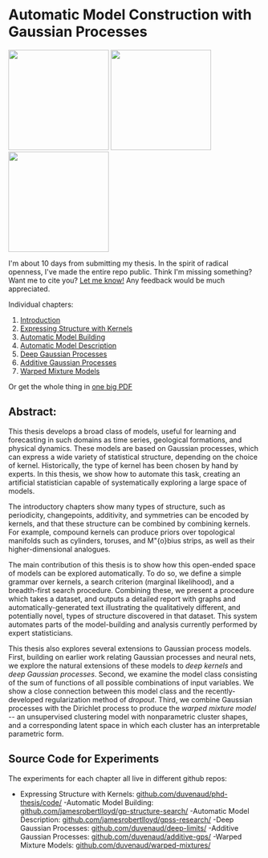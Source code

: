 Automatic Model Construction with Gaussian Processes
=====================

<img src="https://raw.githubusercontent.com/duvenaud/phd-thesis/master/figures/topology/mobius.png" width="200"> <img src="https://raw.githubusercontent.com/duvenaud/phd-thesis/master/figures/additive/3d-kernel/3d_add_kernel_321.png" width="200"> <img src="https://raw.githubusercontent.com/duvenaud/phd-thesis/master/figures/deep-limits/map_connected/latent_coord_map_layer_39.png" width="200">



I'm about 10 days from submitting my thesis.  In the spirit of radical openness, I've made the entire repo public.  Think I'm missing something?  Want me to cite you?  <a href="mailto: dkd23@cam.ac.uk">Let me know!</a>  Any feedback would be much appreciated.

Individual chapters:

1. [Introduction](intro.pdf)
2. [Expressing Structure with Kernels](kernels.pdf)
3. [Automatic Model Building](grammar.pdf)
4. [Automatic Model Description](description.pdf)
5. [Deep Gaussian Processes](deeplimits.pdf)
6. [Additive Gaussian Processes](additive.pdf)
7. [Warped Mixture Models](warped.pdf)

Or get the whole thing in [one big PDF](thesis.pdf)



Abstract:
----------

This thesis develops a broad class of models, useful for learning and forecasting in such domains as time series, geological formations, and physical dynamics. These models are based on Gaussian processes, which can express a wide variety of statistical structure, depending on the choice of kernel. Historically, the type of kernel has been chosen by hand by experts. In this thesis, we show how to automate this task, creating an artificial statistician capable of systematically exploring a large space of models.

The introductory chapters show many types of structure, such as periodicity, changepoints, additivity, and symmetries can be encoded by kernels, and that these structure can be combined by combining kernels. For example, compound kernels can produce priors over topological manifolds such as cylinders, toruses, and M\"{o}bius strips, as well as their higher-dimensional analogues.

The main contribution of this thesis is to show how this open-ended space of models can be explored automatically. To do so, we define a simple grammar over kernels, a search criterion (marginal likelihood), and a breadth-first search procedure. Combining these, we present a procedure which takes a dataset, and outputs a detailed report with graphs and automatically-generated text illustrating the qualitatively different, and potentially novel, types of structure discovered in that dataset. This system automates parts of the model-building and analysis currently performed by expert statisticians.

This thesis also explores several extensions to Gaussian process models. First, building on earlier work relating Gaussian processes and neural nets, we explore the natural extensions of these models to *deep kernels* and *deep Gaussian processes*. Second, we examine the model class consisting of the sum of functions of all possible combinations of input variables. We show a close connection between this model class and the recently-developed regularization method of *dropout*. Third, we combine Gaussian processes with the Dirichlet process to produce the *warped mixture model* -- an unsupervised clustering model with nonparametric cluster shapes, and a corresponding latent space in which each cluster has an interpretable parametric form.


Source Code for Experiments
------------------

The experiments for each chapter all live in different github repos:

- Expressing Structure with Kernels: [github.com/duvenaud/phd-thesis/code/](www.github.com/duvenaud/phd-thesis/code/)
-Automatic Model Building: [github.com/jamesrobertlloyd/gp-structure-search/](www.github.com/jamesrobertlloyd/gp-structure-search/)
-Automatic Model Description: [github.com/jamesrobertlloyd/gpss-research/](www.github.com/jamesrobertlloyd/gpss-research/)
-Deep Gaussian Processes: [github.com/duvenaud/deep-limits/](www.github.com/duvenaud/deep-limits/)
-Additive Gaussian Processes: [github.com/duvenaud/additive-gps/](www.github.com/duvenaud/additive-gps/)
-Warped Mixture Models: [github.com/duvenaud/warped-mixtures/](www.github.com/duvenaud/warped-mixtures/)

